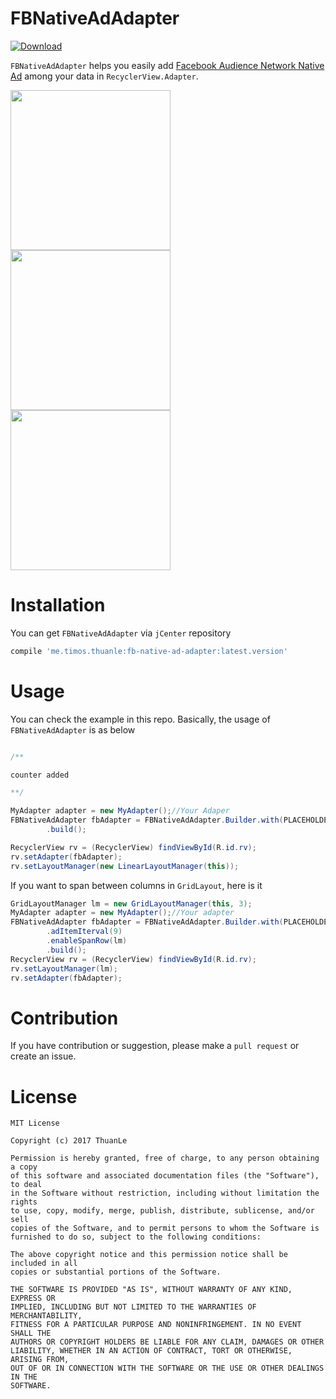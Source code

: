 # FBNativeAdAdapter

 [ ![Download](https://api.bintray.com/packages/thuanle/maven/FBNativeAdAdapter/images/download.svg) ](https://bintray.com/thuanle/maven/FBNativeAdAdapter/_latestVersion)

`FBNativeAdAdapter` helps you easily add  [Facebook Audience Network Native Ad](https://developers.facebook.com/docs/audience-network/native-ads) among your data in `RecyclerView.Adapter`.

<img src="/images/ss_linear.png" width="256">
<img src="/images/ss_staggered_grid.png" width="256">
<img src="/images/ss_grid_span_column.png" width="256">

# Installation

You can get `FBNativeAdAdapter` via `jCenter` repository

```groovy
compile 'me.timos.thuanle:fb-native-ad-adapter:latest.version'
```

# Usage

You can check the example in this repo. Basically, the usage of `FBNativeAdAdapter` is as below

```java

/**

counter added 

**/

MyAdapter adapter = new MyAdapter();//Your Adaper 
FBNativeAdAdapter fbAdapter = FBNativeAdAdapter.Builder.with(PLACEHOLDER_ID,2, adapter)
        .build();

RecyclerView rv = (RecyclerView) findViewById(R.id.rv);
rv.setAdapter(fbAdapter);
rv.setLayoutManager(new LinearLayoutManager(this));
```

If you want to span between columns in `GridLayout`, here is it

```java
GridLayoutManager lm = new GridLayoutManager(this, 3);
MyAdapter adapter = new MyAdapter();//Your adapter
FBNativeAdAdapter fbAdapter = FBNativeAdAdapter.Builder.with(PLACEHOLDER_ID,2, adapter)
        .adItemIterval(9)
        .enableSpanRow(lm)
        .build();
RecyclerView rv = (RecyclerView) findViewById(R.id.rv);
rv.setLayoutManager(lm);
rv.setAdapter(fbAdapter);
```

# Contribution

If you have contribution or suggestion, please make a `pull request` or create an issue.

# License

```
MIT License

Copyright (c) 2017 ThuanLe

Permission is hereby granted, free of charge, to any person obtaining a copy
of this software and associated documentation files (the "Software"), to deal
in the Software without restriction, including without limitation the rights
to use, copy, modify, merge, publish, distribute, sublicense, and/or sell
copies of the Software, and to permit persons to whom the Software is
furnished to do so, subject to the following conditions:

The above copyright notice and this permission notice shall be included in all
copies or substantial portions of the Software.

THE SOFTWARE IS PROVIDED "AS IS", WITHOUT WARRANTY OF ANY KIND, EXPRESS OR
IMPLIED, INCLUDING BUT NOT LIMITED TO THE WARRANTIES OF MERCHANTABILITY,
FITNESS FOR A PARTICULAR PURPOSE AND NONINFRINGEMENT. IN NO EVENT SHALL THE
AUTHORS OR COPYRIGHT HOLDERS BE LIABLE FOR ANY CLAIM, DAMAGES OR OTHER
LIABILITY, WHETHER IN AN ACTION OF CONTRACT, TORT OR OTHERWISE, ARISING FROM,
OUT OF OR IN CONNECTION WITH THE SOFTWARE OR THE USE OR OTHER DEALINGS IN THE
SOFTWARE.

```
